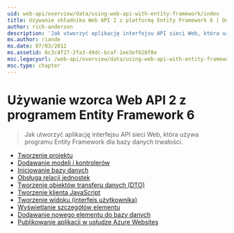 ```yaml
---
uid: web-api/overview/data/using-web-api-with-entity-framework/index
title: Używanie składnika Web API 2 z platformą Entity Framework 6 | Dokumentacja firmy Microsoft
author: rick-anderson
description: 'Jak utworzyć aplikację interfejsu API sieci Web, która używa programu Entity Framework dla bazy danych trwałości.'
ms.author: riande
ms.date: 07/03/2012
ms.assetid: 6c3c4f27-2fa3-49dc-bcaf-1ee3ef620f8e
msc.legacyurl: /web-api/overview/data/using-web-api-with-entity-framework
msc.type: chapter
---
```

<a name="using-web-api-2-with-entity-framework-6"></a>Używanie wzorca Web API 2 z programem Entity Framework 6
====================
> Jak utworzyć aplikację interfejsu API sieci Web, która używa programu Entity Framework dla bazy danych trwałości.


- [Tworzenie projektu](part-1.md)
- [Dodawanie modeli i kontrolerów](part-2.md)
- [Inicjowanie bazy danych](part-3.md)
- [Obsługa relacji jednostek](part-4.md)
- [Tworzenie obiektów transferu danych (DTO)](part-5.md)
- [Tworzenie klienta JavaScript](part-6.md)
- [Tworzenie widoku (interfejs użytkownika)](part-7.md)
- [Wyświetlanie szczegółów elementu](part-8.md)
- [Dodawanie nowego elementu do bazy danych](part-9.md)
- [Publikowanie aplikacji w usłudze Azure Websites](part-10.md)

